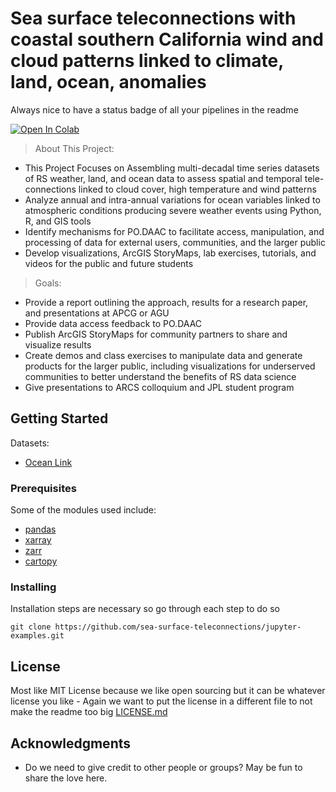 # Sea surface teleconnections with coastal southern California wind and cloud patterns linked to climate, land, ocean, anomalies 



Always nice to have a status badge of all your pipelines in the readme


[![Open In Colab](https://colab.research.google.com/assets/colab-badge.svg)](https://colab.research.google.com/github/sea-surface-teleconnections/sea-surface-teleconnections/blob/main/comet_ml.ipynb)


> About This Project:
* This Project Focuses on Assembling multi-decadal time series datasets of RS weather, land, and ocean data to assess spatial and temporal tele-connections linked to cloud cover, high temperature and wind patterns
* Analyze annual and intra-annual variations for ocean variables linked to atmospheric conditions producing severe weather events using Python, R, and GIS tools
* Identify mechanisms for PO.DAAC to facilitate access, manipulation, and processing of data for external users, communities, and the larger public
*  Develop visualizations, ArcGIS StoryMaps, lab exercises, tutorials, and videos for the public and future students

> Goals:
* Provide a report outlining the approach, results for a research paper, and presentations at APCG or AGU
* Provide data access feedback to PO.DAAC
* Publish ArcGIS StoryMaps for community partners to share and visualize results
* Create demos and class exercises to manipulate data and generate products for the larger public, including visualizations for underserved communities to better understand the benefits of RS data science 
* Give presentations to ARCS colloquium and JPL student program


## Getting Started

Datasets: 
* [Ocean Link](https://podaac.jpl.nasa.gov/dataset/AVHRR_OI-NCEI-L4-GLOB-v2.0?ids=Processing%20Levels:Keywords&values=4%20-%20Gridded%20Model%20Output::Oceans:Ocean%20Temperature&provider=PODAAC)


### Prerequisites

Some of the modules used include:

- [pandas](https://pandas.pydata.org/)
- [xarray](https://docs.xarray.dev)
- [zarr](https://zarr.readthedocs.io/en/stable/)
- [cartopy](https://pypi.org/project/Cartopy/)

### Installing

Installation steps are necessary so go through each step to do so 

```
git clone https://github.com/sea-surface-teleconnections/jupyter-examples.git
```


## License

Most like MIT License because we like open sourcing but it can be whatever license you like - Again we want to put the license in a different file to not make the readme too big [LICENSE.md](LICENSE.md)

## Acknowledgments

* Do we need to give credit to other people or groups? May be fun to share the love here. 
